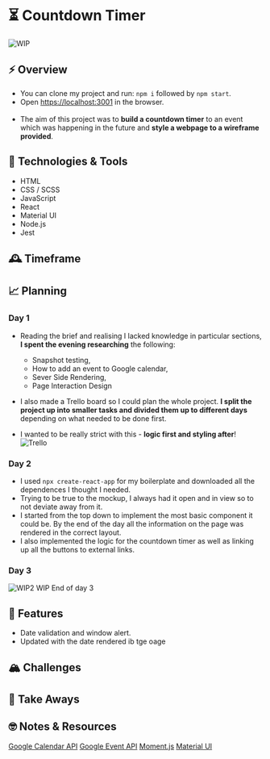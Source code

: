 # ⏳ Countdown Timer

![WIP](https://i.ibb.co/Xz5th5H/WIP1.png)

## ⚡️ Overview

- You can clone my project and run: `npm i` followed by `npm start`.
- Open [https://localhost:3001](https://localhost:3001) in the browser.
  <br />
  <br />
- The aim of this project was to **build a countdown timer** to an event which was happening in the future and **style a webpage to a wireframe provided**.

## 💾 Technologies & Tools

- HTML
- CSS / SCSS
- JavaScript
- React
- Material UI
- Node.js
- Jest

## 🕰 Timeframe

## 📈 Planning

### Day 1

- Reading the brief and realising I lacked knowledge in particular sections, **I spent the evening researching** the following:

  - Snapshot testing,
  - How to add an event to Google calendar,
  - Sever Side Rendering,
  - Page Interaction Design

- I also made a Trello board so I could plan the whole project. **I split the project up into smaller tasks and divided them up to different days** depending on what needed to be done first.
- I wanted to be really strict with this - **logic first and styling after**!
  ![Trello](https://i.ibb.co/vq0DwGK/seTrello.png)

### Day 2

- I used `npx create-react-app` for my boilerplate and downloaded all the dependences I thought I needed.
- Trying to be true to the mockup, I always had it open and in view so to not deviate away from it.
- I started from the top down to implement the most basic component it could be. By the end of the day all the information on the page was rendered in the correct layout.
- I also implemented the logic for the countdown timer as well as linking up all the buttons to external links.

### Day 3

![WIP2](https://i.ibb.co/4KZwMqS/WIP2.png)
WIP End of day 3

## 🎈 Features

- Date validation and window alert.
- Updated with the date rendered ib tge oage

## 🏔 Challenges

## 🥡 Take Aways

## 🤓 Notes & Resources

[Google Calendar API](https://developers.google.com/calendar)
[Google Event API](https://developers.google.com/calendar/v3/reference/events)
[Moment.js](https://momentjs.com/)
[Material UI](https://material-ui.com/)
